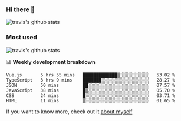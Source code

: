 ### Hi there 👋

<!--
**HondryTravis/HondryTravis** is a ✨ _special_ ✨ repository because its `README.md` (this file) appears on your GitHub profile.

Here are some ideas to get you started:

- 🔭 I’m currently working on ...
- 🌱 I’m currently learning ...
- 👯 I’m looking to collaborate on ...
- 🤔 I’m looking for help with ...
- 💬 Ask me about ...
- 📫 How to reach me: ...
- 😄 Pronouns: ...
- ⚡ Fun fact: ...
-->

![travis's github stats](https://github-readme-stats.vercel.app/api?username=HondryTravis&hide=stars)
### Most used
![travis's github stats](https://github-readme-stats.anuraghazra1.vercel.app/api/top-langs/?username=HondryTravis&layout=compact&hide_title=true)

📊 **Weekly development breakdown**

<!--START_SECTION:waka-->

```text
Vue.js       5 hrs 55 mins   █████████████▒░░░░░░░░░░░   53.02 %
TypeScript   3 hrs 9 mins    ███████░░░░░░░░░░░░░░░░░░   28.27 %
JSON         50 mins         ██░░░░░░░░░░░░░░░░░░░░░░░   07.57 %
JavaScript   38 mins         █▒░░░░░░░░░░░░░░░░░░░░░░░   05.70 %
CSS          24 mins         █░░░░░░░░░░░░░░░░░░░░░░░░   03.71 %
HTML         11 mins         ▒░░░░░░░░░░░░░░░░░░░░░░░░   01.65 %
```

<!--END_SECTION:waka-->

If you want to know more, check out it [about myself](https://hondrytravis.github.io/)
